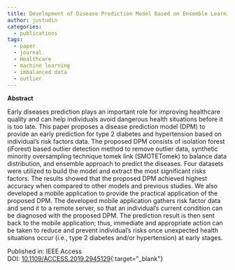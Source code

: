 ```yaml
---
title: Development of Disease Prediction Model Based on Ensemble Learning Approach for Diabetes and Hypertension
author: justudin
categories:
  - publications
tags:
  - paper
  - journal
  - Healthcare
  - machine learning
  - imbalanced data
  - outlier
---
```

**Abstract**

Early diseases prediction plays an important role for improving healthcare quality and can help individuals avoid dangerous health situations before it is too late. This paper proposes a disease prediction model (DPM) to provide an early prediction for type 2 diabetes and hypertension based on individual’s risk factors data. The proposed DPM consists of isolation forest (iForest) based outlier detection method to remove outlier data, synthetic minority oversampling technique tomek link (SMOTETomek) to balance data distribution, and ensemble approach to predict the diseases. Four datasets were utilized to build the model and extract the most significant risks factors. The results showed that the proposed DPM achieved highest accuracy when compared to other models and previous studies. We also developed a mobile application to provide the practical application of the proposed DPM. The developed mobile application gathers risk factor data and send it to a remote server, so that an individual’s current condition can be diagnosed with the proposed DPM. The prediction result is then sent back to the mobile application; thus, immediate and appropriate action can be taken to reduce and prevent individual’s risks once unexpected health situations occur (i.e., type 2 diabetes and/or hypertension) at early stages.

Published in: IEEE Access<br/>
DOI: [10.1109/ACCESS.2019.2945129](https://doi.org/10.1109/ACCESS.2019.2945129){:target="_blank"}
